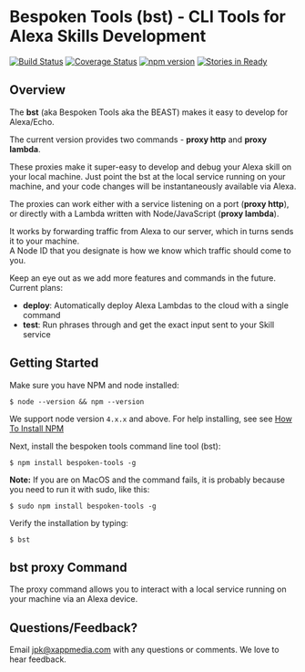 Bespoken Tools (bst) - CLI Tools for Alexa Skills Development
====================

[![Build Status](https://travis-ci.org/bespoken/bst.svg?branch=master)](https://travis-ci.org/bespoken/bst) [![Coverage Status](https://coveralls.io/repos/github/bespoken/bst/badge.svg?branch=master)](https://coveralls.io/github/bespoken/bst?branch=master) [![npm version](https://img.shields.io/npm/v/bespoken-tools.svg)](https://www.npmjs.com/package/bespoken-tools)
[![Stories in Ready](https://badge.waffle.io/bespoken/bst.svg?label=ready&title=Ready)](http://waffle.io/bespoken/bst)

## Overview
The **bst** (aka Bespoken Tools aka the BEAST) makes it easy to develop for Alexa/Echo.

The current version provides two commands - **proxy http** and **proxy lambda**.

These proxies make it super-easy to develop and debug your Alexa skill on your local machine.
Just point the bst at the local service running on your machine, and your code changes will be instantaneously available via Alexa.  

The proxies can work either with a service listening on a port (**proxy http**),  
or directly with a Lambda written with Node/JavaScript (**proxy lambda**).

It works by forwarding traffic from Alexa to our server, which in turns sends it to your machine.  
A Node ID that you designate is how we know which traffic should come to you.

Keep an eye out as we add more features and commands in the future. Current plans:  
- **deploy**: Automatically deploy Alexa Lambdas to the cloud with a single command
- **test**: Run phrases through and get the exact input sent to your Skill service

## Getting Started

Make sure you have NPM and node installed:
```
$ node --version && npm --version
```
We support node version `4.x.x` and above.  For help installing, see see [How To Install NPM](http://blog.npmjs.org/post/85484771375/how-to-install-npm)


Next, install the bespoken tools command line tool (bst):
```
$ npm install bespoken-tools -g
```
__Note:__ If you are on MacOS and the command fails, it is probably because you need to run it with sudo, like this:
```
$ sudo npm install bespoken-tools -g
```
Verify the installation by typing:
```
$ bst
```

## bst proxy Command

The proxy command allows you to interact with a local service running on your machine via an Alexa device.



## Questions/Feedback?
Email jpk@xappmedia.com with any questions or comments. We love to hear feedback.
